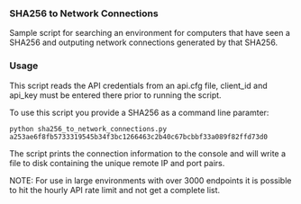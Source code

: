### SHA256 to Network Connections

Sample script for searching an environment for computers that have seen a SHA256 and outputing network connections generated by that SHA256.

### Usage
This script reads the API credentials from an api.cfg file, client_id and api_key must be entered there prior to running the script.

To use this script you provide a SHA256 as a command line paramter:
```
python sha256_to_network_connections.py a253ae6f8fb5733319545b34f3bc1266463c2b40c67bcbbf33a089f82ffd73d0
```

The script prints the connection information to the console and will write a file to disk containing the unique remote IP and port pairs.

NOTE: For use in large environments with over 3000 endpoints it is possible to hit the hourly API rate limit and not get a complete list.

